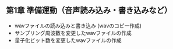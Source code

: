 ## 第1章 準備運動（音声読み込み・書き込みなど）
- wavファイルの読み込みと書き込み (wavのコピー作成)
- サンプリング周波数を変更したwavファイルの作成
- 量子化ビット数を変更したwavファイルの作成
